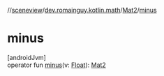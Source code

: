 //[sceneview](../../../index.md)/[dev.romainguy.kotlin.math](../index.md)/[Mat2](index.md)/[minus](minus.md)

# minus

[androidJvm]\
operator fun [minus](minus.md)(v: [Float](https://kotlinlang.org/api/latest/jvm/stdlib/kotlin/-float/index.html)): [Mat2](index.md)
